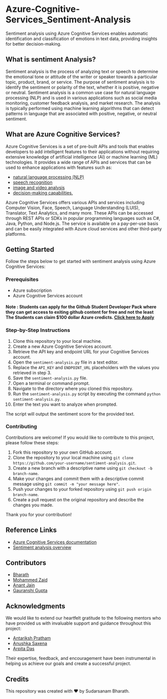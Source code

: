 # Azure-Cognitive-Services_Sentiment-Analysis
Sentiment analysis using Azure Cognitive Services enables automatic identification and classification of emotions in text data, providing insights for better decision-making.

## What is sentiment Analysis?
Sentiment analysis is the process of analyzing text or speech to determine the emotional tone or attitude of the writer or speaker towards a particular topic, product, brand, or service. The purpose of sentiment analysis is to identify the sentiment or polarity of the text, whether it is positive, negative or neutral. Sentiment analysis is a common use case for natural language processing (NLP) and is used in various applications such as social media monitoring, customer feedback analysis, and market research. The analysis is typically performed using machine learning algorithms that can detect patterns in language that are associated with positive, negative, or neutral sentiment.

## What are Azure Cognitive Services?
Azure Cognitive Services is a set of pre-built APIs and tools that enables developers to add intelligent features to their applications without requiring extensive knowledge of artificial intelligence (AI) or machine learning (ML) technologies. It provides a wide range of APIs and services that can be used to enhance applications with features such as:
- [natural language processing (NLP)](https://www.deeplearning.ai/resources/natural-language-processing/)
- [speech recognition](https://www.ibm.com/in-en/topics/speech-recognition)
- [image and video analysis](https://en.wikipedia.org/wiki/Image_analysis#:~:text=Image%20analysis%20or%20imagery%20analysis,a%20person%20from%20their%20face.)
- [decision-making capabilities.](https://cra.org/ccc/wp-content/uploads/sites/2/2020/02/AAAS-Sampath.pdf)

Azure Cognitive Services offers various APIs and services including Computer Vision, Face, Speech, Language Understanding (LUIS), Translator, Text Analytics, and many more. These APIs can be accessed through REST APIs or SDKs in popular programming languages such as C#, Java, Python, and Node.js. The service is available on a pay-per-use basis and can be easily integrated with Azure cloud services and other third-party platforms.

## Getting Started
Follow the steps below to get started with sentiment analysis using Azure Cognitive Services:

### Prerequisites
- Azure subscription
- Azure Cognitive Services account
#### Note : Students can apply for the Github Student Developer Pack where they can get access to exiting github content for free and not the least The Students can claim $100 dollar Azure credicts. [Click here to Apply](https://education.github.com/pack)

### Step-by-Step Instructions
1. Clone this repository to your local machine.
2. Create a new Azure Cognitive Services account.
3. Retrieve the API key and endpoint URL for your Cognitive Services account.
4. Open the `sentiment-analysis.py` file in a text editor.
5. Replace the `API_KEY` and `ENDPOINT_URL` placeholders with the values you retrieved in step 3.
6. Save the `sentiment-analysis.py` file.
7. Open a terminal or command prompt.
8. Navigate to the directory where you cloned this repository.
9. Run the `sentiment-analysis.py` script by executing the command `python sentiment-analysis.py`.
10. Enter the text you want to analyze when prompted.

The script will output the sentiment score for the provided text.

### Contributing
Contributions are welcome! If you would like to contribute to this project, please follow these steps:

1. Fork this repository to your own GitHub account.
2. Clone the repository to your local machine using `git clone https://github.com/your-username/sentiment-analysis.git`.
3. Create a new branch with a descriptive name using `git checkout -b branch-name`.
4. Make your changes and commit them with a descriptive commit message using `git commit -m "your message here"`.
5. Push your changes to your forked repository using `git push origin branch-name`.
6. Create a pull request on the original repository and describe the changes you made.

Thank you for your contribution!

## Reference Links
- [Azure Cognitive Services documentation](https://docs.microsoft.com/en-us/azure/cognitive-services/)
- [Sentiment analysis overview](https://learn.microsoft.com/en-us/azure/cognitive-services/language-service/sentiment-opinion-mining/overview) 

## Contributors
- [Bharath](https://github.com/Bharath-tars)
- [Mohammed Zaid](https://www.linkedin.com/in/mohammad-khan-461058231/)
- [Anant Jain](https://www.linkedin.com/in/anant-jain-bb49b9205/)
- [Gauranshi Gupta](https://github.com/ggauranshi-03)

## Acknowledgments
We would like to extend our heartfelt gratitude to the following mentors who have provided us with invaluable support and guidance throughout this project:

- [Antariksh Pratham](https://github.com/APratham)
- [Anushka Saxena](https://github.com/SaxenaAnushka102)
- [Arpita Das](https://github.com/Arpiiitaaa)

Their expertise, feedback, and encouragement have been instrumental in helping us achieve our goals and create a successful project.


## Credits
This repository was created with ❤️ by Sudarsanam Bharath.
